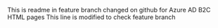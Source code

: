 This is readme in feature branch changed on github for Azure AD B2C HTML pages 
This line is modified to check feature branch
